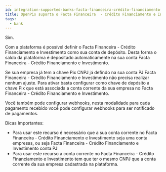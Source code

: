 ```yaml
---
id: integration-supported-banks-facta-financeira-crédito-financiamento-e-investimento
title: OpenPix suporta o Facta Financeira  - Crédito Financiamento e Investimento ?
tags:
  - bank
---
```


Sim.

Com a plataforma é possível definir o Facta Financeira  - Crédito Financiamento e Investimento como sua conta de depósito. Desta forma o saldo da plataforma é depositado automaticamente na sua conta Facta Financeira  - Crédito Financiamento e Investimento.

Se sua empresa já tem a chave Pix CNPJ já defindo na sua conta PJ Facta Financeira  - Crédito Financiamento e Investimento não precisa realizar nenhum ajuste. Para ativar basta configurar como chave de depósito a chave Pix que está associada a conta corrente da sua empresa no Facta Financeira  - Crédito Financiamento e Investimento.

Você também pode configurar webhooks, nesta modalidade para cada pagamento recebido você pode configurar webhooks para ser notificado de pagamentos.

Dicas Importantes:

- Para usar este recurso é necessário que a sua conta corrente no Facta Financeira  - Crédito Financiamento e Investimento seja uma conta empresas, ou seja Facta Financeira  - Crédito Financiamento e Investimento conta PJ
- Para usar este recurso a conta corrente no Facta Financeira  - Crédito Financiamento e Investimento tem que ter o mesmo CNPJ que a conta corrente da sua empresa cadastrada na plataforma.
